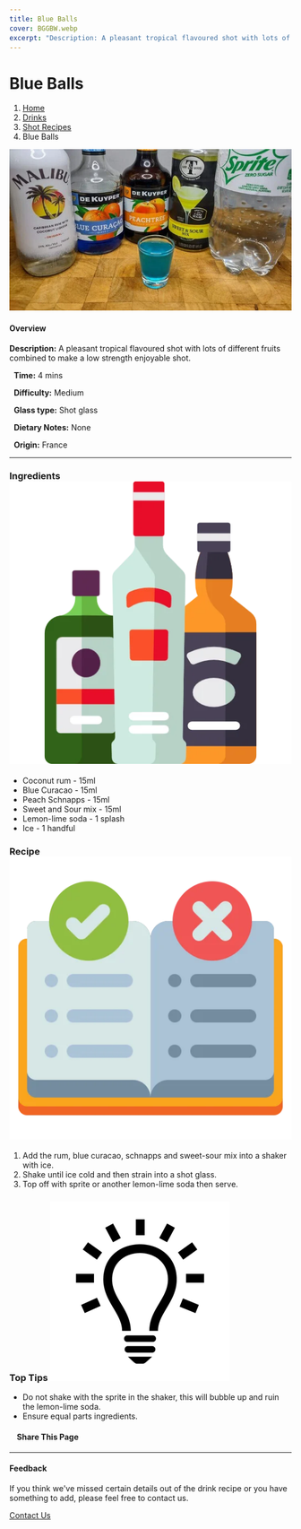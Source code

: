 ```yaml
---
title: Blue Balls
cover: BGGBW.webp
excerpt: "Description: A pleasant tropical flavoured shot with lots of different fruits combined to make a low strength enjoyable shot."
---
```


# Blue Balls

1.  [Home](/)
2.  [Drinks](drinks)
3.  [Shot Recipes](drinks/shotrecipes)
4.  Blue Balls

![](images/blue-balls.webp)

#### Overview

**Description:** A pleasant tropical flavoured shot with lots of different fruits combined to make a low strength enjoyable shot.

  **Time:** 4 mins

  **Difficulty:** Medium

  **Glass type:** Shot glass

  **Dietary Notes:** None

  **Origin:** France

* * *

### Ingredients ![target](images/liquor.webp)

-   Coconut rum - 15ml
-   Blue Curacao - 15ml
-   Peach Schnapps - 15ml
-   Sweet and Sour mix - 15ml
-   Lemon-lime soda - 1 splash
-   Ice - 1 handful

### Recipe ![target](images/rules.webp)

1.  Add the rum, blue curacao, schnapps and sweet-sour mix into a shaker with ice.
2.  Shake until ice cold and then strain into a shot glass.
3.  Top off with sprite or another lemon-lime soda then serve.

### Top Tips ![target](images/lightbulb.webp)

-   Do not shake with the sprite in the shaker, this will bubble up and ruin the lemon-lime soda.
-   Ensure equal parts ingredients.

####     Share This Page

[](https://www.facebook.com/sharer/sharer.php?u=beergogglegames.co.uk/Drinks/ShotRecipes/blue-balls)[](https://www.instagram.com/direct/new/)[](https://twitter.com/intent/tweet?url=beergogglegames.co.uk/Drinks/ShotRecipes/blue-balls)

* * *

#### Feedback

If you think we've missed certain details out of the drink recipe or you have something to add, please feel free to contact us.

  
  
  
[Contact Us](contact)

